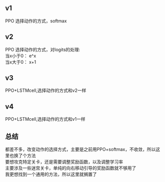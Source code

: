 ## v1
PPO  选择动作的方式，softmax


## v2
PPO  选择动作的方式，对logits的处理:  
当x小于0： e^x   
当x大于0： x+1


## v3
PPO+LSTMcell,选择动作的方式和v2一样


## v4
PPO+LSTMcell,选择动作的方式和v1一样



## 总结
都差不多，改变动作的选择方式，主要是之前用PPO+softmax，不收敛，所以这里也换了个方法  
要想攻克特定关卡，还是需要调整奖励函数，以及调整学习率  
主要涉及一些迷宫关卡，单纯的向右移动引导的奖励函数就不够用了  
我更想找到一个通用的方法，所以这里就搁置了  
